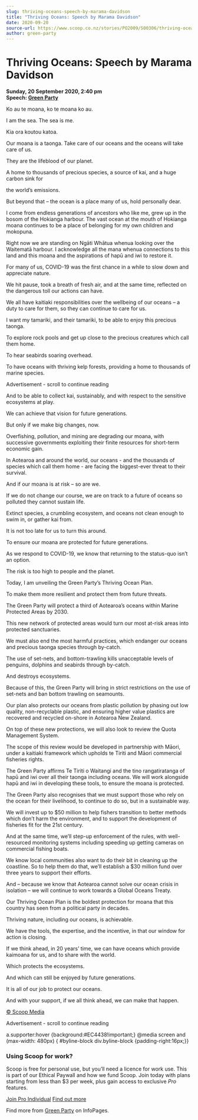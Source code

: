 ```yaml
---
slug: thriving-oceans-speech-by-marama-davidson
title: "Thriving Oceans: Speech by Marama Davidson"
date: 2020-09-20
source-url: https://www.scoop.co.nz/stories/PO2009/S00306/thriving-oceans-speech-by-marama-davidson.htm
author: green-party
---
```

Thriving Oceans: Speech by Marama Davidson
==========================================

**Sunday, 20 September 2020, 2:40 pm**  
**Speech: [Green Party](https://info.scoop.co.nz/Green_Party)**

Ko au te moana, ko te moana ko au.

I am the sea. The sea is me.

Kia ora koutou katoa.

Our moana is a taonga. Take care of our oceans and the oceans will take care of us.

They are the lifeblood of our planet.

A home to thousands of precious species, a source of kai, and a huge carbon sink for

the world’s emissions.

But beyond that – the ocean is a place many of us, hold personally dear.

I come from endless generations of ancestors who like me, grew up in the bosom of the Hokianga harbour. The vast ocean at the mouth of Hokianga moana continues to be a place of belonging for my own children and mokopuna.

Right now we are standing on Ngāti Whātua whenua looking over the Waitematā harbour. I acknowledge all the mana whenua connections to this land and this moana and the aspirations of hapū and iwi to restore it.

For many of us, COVID-19 was the first chance in a while to slow down and appreciate nature.

We hit pause, took a breath of fresh air, and at the same time, reflected on the dangerous toll our actions can have.

We all have kaitiaki responsibilities over the wellbeing of our oceans – a duty to care for them, so they can continue to care for us.

I want my tamariki, and their tamariki, to be able to enjoy this precious taonga.

To explore rock pools and get up close to the precious creatures which call them home.

To hear seabirds soaring overhead.

To have oceans with thriving kelp forests, providing a home to thousands of marine species.

Advertisement - scroll to continue reading





And to be able to collect kai, sustainably, and with respect to the sensitive ecosystems at play.

We can achieve that vision for future generations.

But only if we make big changes, now.

Overfishing, pollution, and mining are degrading our moana, with successive governments exploiting their finite resources for short-term economic gain.

In Aotearoa and around the world, our oceans - and the thousands of species which call them home - are facing the biggest-ever threat to their survival.

And if our moana is at risk – so are we.

If we do not change our course, we are on track to a future of oceans so polluted they cannot sustain life.

Extinct species, a crumbling ecosystem, and oceans not clean enough to swim in, or gather kai from.

It is not too late for us to turn this around.

To ensure our moana are protected for future generations.

As we respond to COVID-19, we know that returning to the status-quo isn’t an option.

The risk is too high to people and the planet.

Today, I am unveiling the Green Party’s Thriving Ocean Plan.

To make them more resilient and protect them from future threats.

The Green Party will protect a third of Aotearoa’s oceans within Marine Protected Areas by 2030.

This new network of protected areas would turn our most at-risk areas into protected sanctuaries.

We must also end the most harmful practices, which endanger our oceans and precious taonga species through by-catch.

The use of set-nets, and bottom-trawling kills unacceptable levels of penguins, dolphins and seabirds through by-catch.

And destroys ecosystems.

Because of this, the Green Party will bring in strict restrictions on the use of set-nets and ban bottom trawling on seamounts.

Our plan also protects our oceans from plastic pollution by phasing out low quality, non-recyclable plastic, and ensuring higher value plastics are recovered and recycled on-shore in Aotearoa New Zealand.

On top of these new protections, we will also look to review the Quota Management System.

The scope of this review would be developed in partnership with Māori, under a kaitiaki framework which upholds te Tiriti and Māori commercial fisheries rights.

The Green Party affirms Te Tiriti o Waitangi and the tino rangatiratanga of hapū and iwi over all their taonga including oceans. We will work alongside hapū and iwi in developing these tools, to ensure the moana is protected.

The Green Party also recognises that we must support those who rely on the ocean for their livelihood, to continue to do so, but in a sustainable way.

We will invest up to $50 million to help fishers transition to better methods which don’t harm the environment, and to support the development of fisheries fit for the 21st century.

And at the same time, we’ll step-up enforcement of the rules, with well-resourced monitoring systems including speeding up getting cameras on commercial fishing boats.

We know local communities also want to do their bit in cleaning up the coastline. So to help them do that, we’ll establish a $30 million fund over three years to support their efforts.

And – because we know that Aotearoa cannot solve our ocean crisis in isolation – we will continue to work towards a Global Oceans Treaty.

Our Thriving Ocean Plan is the boldest protection for moana that this country has seen from a political party in decades.

Thriving nature, including our oceans, is achievable.

We have the tools, the expertise, and the incentive, in that our window for action is closing.

If we think ahead, in 20 years’ time, we can have oceans which provide kaimoana for us, and to share with the world.

Which protects the ecosystems.

And which can still be enjoyed by future generations.

It is all of our job to protect our oceans.

And with your support, if we all think ahead, we can make that happen.

[© Scoop Media](http://www.scoop.co.nz/about/terms.html)  

Advertisement - scroll to continue reading



a.supporter:hover {background:#EC4438!important;} @media screen and (max-width: 480px) { #byline-block div.byline-block {padding-right:16px;}}

### Using Scoop for work?

Scoop is free for personal use, but you’ll need a licence for work use. This is part of our Ethical Paywall and how we fund Scoop. Join today with plans starting from less than $3 per week, plus gain access to exclusive _Pro_ features.  
  
[Join Pro Individual](https://pro.scoop.co.nz/Individual/?from=ProIn24) [Find out more](https://pro.scoop.co.nz/using-scoop-for-work/?from=ProIn24)

Find more from [Green Party](https://info.scoop.co.nz/Green_Party) on InfoPages.